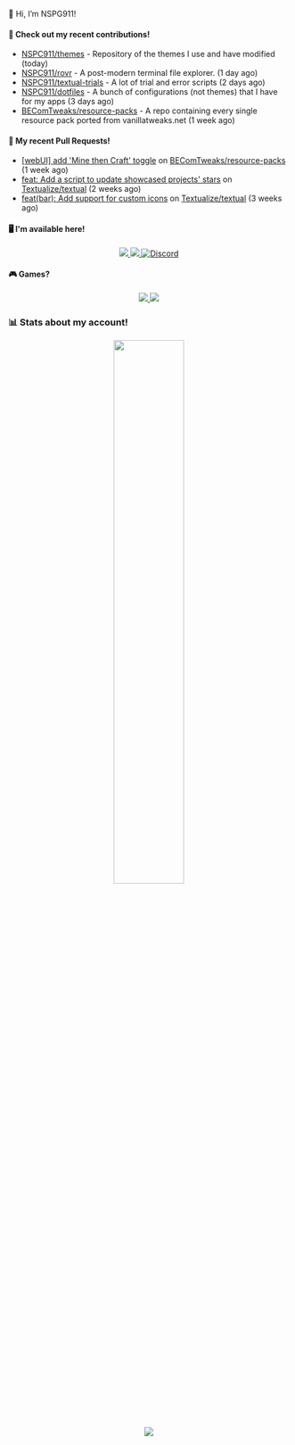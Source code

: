 👋 Hi, I’m NSPG911!

#### 👷 Check out my recent contributions!

- [NSPC911/themes](https://github.com/NSPC911/themes) - Repository of the themes I use and have modified (today)
- [NSPC911/rovr](https://github.com/NSPC911/rovr) - A post-modern terminal file explorer. (1 day ago)
- [NSPC911/textual-trials](https://github.com/NSPC911/textual-trials) - A lot of trial and error scripts (2 days ago)
- [NSPC911/dotfiles](https://github.com/NSPC911/dotfiles) - A bunch of configurations (not themes) that I have for my apps (3 days ago)
- [BEComTweaks/resource-packs](https://github.com/BEComTweaks/resource-packs) - A repo containing every single resource pack ported from vanillatweaks.net (1 week ago)

#### 🔨 My recent Pull Requests!

- [[webUI] add &#39;Mine then Craft&#39; toggle](https://github.com/BEComTweaks/resource-packs/pull/41) on [BEComTweaks/resource-packs](https://github.com/BEComTweaks/resource-packs) (1 week ago)
- [feat: Add a script to update showcased projects&#39; stars](https://github.com/Textualize/textual/pull/5992) on [Textualize/textual](https://github.com/Textualize/textual) (2 weeks ago)
- [feat(bar): Add support for custom icons](https://github.com/Textualize/textual/pull/5963) on [Textualize/textual](https://github.com/Textualize/textual) (3 weeks ago)

#### 🖥 I'm available here!

<div align="center">
  <a href="https://youtube.com/@nspg911" alt="YouTube" title="YouTube">
    <img src="https://img.shields.io/badge/YouTube-red?style=for-the-badge&logo=youtube&logoColor=black">
  </a>
  <a href="https://reddit.com/u/NotSoProGamerR" alt="Reddit" title="Reddit">
    <img src="https://img.shields.io/badge/Reddit-red?style=for-the-badge&logo=reddit&logoColor=black">
  </a>
  <a href="https://becomtweaks.github.io/discord" alt="Discord" title="Modbay">
    <img alt="Discord" src="https://img.shields.io/badge/Discord-3400ff?style=for-the-badge&logo=discord&logoColor=black">
  </a>
</div>

#### 🎮 Games?

<div align="center">
  <a href="https://www.hoyolab.com/accountCenter/postList?id=359897412" alt="Hoyolab" title="Hoyolab">
     <img src="https://img.shields.io/badge/Hoyolab-purple?style=for-the-badge">
  </a>
  <a href="https://link.brawlstars.com/invite/friend/en/?tag=CLQ8URPQ&token=xfxgxmse" alt="Brawl Stars" title="Brawl Starrs">
     <img src="https://img.shields.io/badge/Brawl_Stars-yellow?style=for-the-badge">
  </a>
</div>

### 📊 Stats about my account!
<p align="center">
  <img height="50%" width="auto" src="https://github-readme-stats.vercel.app/api?username=NSPC911&show_icons=true&count_private=true&theme=neon&hide_border=true&hide=contribs&bg_color=00000000">
  <br>
  <img src="https://github-readme-streak-stats.herokuapp.com?user=NSPC911&theme=neon&hide_border=true&background=00000000">
</p>
